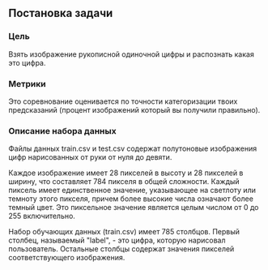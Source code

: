 ## Постановка задачи
### Цель
Взять изображение рукописной одиночной цифры и распознать какая это цифра.

### Метрики
Это соревнование оценивается по точности категоризации твоих предсказаний (процент изображений который вы получили правильно).
### Описание набора данных

Файлы данных train.csv и test.csv содержат полутоновые изображения цифр нарисованных от руки от нуля до девяти.

Каждое изображение имеет 28 пикселей в высоту и 28 пикселей в ширину, что составляет 784 пикселя в общей сложности. Каждый пиксель имеет единственное значение, указывающее на светлоту или темноту этого пикселя, причем более высокие числа означают более темный цвет. Это пиксельное значение является целым числом от 0 до 255 включительно.

Набор обучающих данных (train.csv) имеет 785 столбцов. Первый столбец, называемый "label", - это цифра, которую нарисовал пользователь. Остальные столбцы содержат значения пикселей соответствующего изображения.